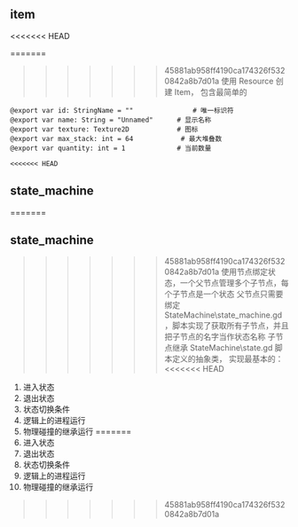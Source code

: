 ## item
<<<<<<< HEAD

=======
>>>>>>> 45881ab958ff4190ca174326f5320842a8b7d01a
使用 Resource 创建 Item，
包含最简单的

```gdscript
@export var id: StringName = ""               # 唯一标识符
@export var name: String = "Unnamed"      # 显示名称
@export var texture: Texture2D            # 图标
@export var max_stack: int = 64            # 最大堆叠数
@export var quantity: int = 1             # 当前数量

<<<<<<< HEAD
```


## state_machine

=======

## state_machine
>>>>>>> 45881ab958ff4190ca174326f5320842a8b7d01a
使用节点绑定状态，一个父节点管理多个子节点，每个子节点是一个状态
父节点只需要绑定 StateMachine\state_machine.gd ，脚本实现了获取所有子节点，并且把子节点的名字当作状态名称
子节点继承 StateMachine\state.gd 脚本定义的抽象类，
实现最基本的：
<<<<<<< HEAD

1. 进入状态
2. 退出状态
3. 状态切换条件
4. 逻辑上的进程运行
5. 物理碰撞的继承运行
=======
  1. 进入状态
  2. 退出状态
  3. 状态切换条件
  4. 逻辑上的进程运行
  5. 物理碰撞的继承运行
>>>>>>> 45881ab958ff4190ca174326f5320842a8b7d01a
